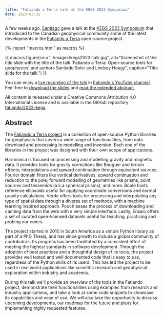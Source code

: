 ```yaml
---
title: "Fatiando a Terra talk at the KEGS 2023 Symposium"
date: 2023-03-31
---
```


A few weeks ago, [Santiago](../team#santisoler) gave a talk at the [KEGS 2023
Symposium](https://www.kegsonline.org/KEGS-2023-Symposium) that introduced to
the Canadian geophysical community some of the latest developments in the
[Fatiando a Terra](https://www.fatiando.org) open-source project.

{% import "macros.html" as macros %}

{{ macros.figure(src="../images/kegs2023-talk.jpg", alt="Screenshot of the title slide with the title of the talk 'Fatiando a Terra: Open-source tools for geophysics' and authors Santiado Soler and Lindsey Heagy", caption="Title slide for the talk.") }}

You can enjoy a [live recording of the talk](https://www.youtube.com/watch?v=H0EaWOgV9xg)
in [Fatiando's YouTube channel](https://www.youtube.com/fatiandoorg).
Feel free to [download the slides](https://doi.org/10.6084/m9.figshare.22151357)
and [read the extended abstract](https://github.com/fatiando/2023-kegs/releases/download/2023-02-09-extended-abstract/extended-abstract-soler.pdf).

All content is released under a Creative Commons Attribution 4.0 International
License and is available in the GitHub repository
[<i class="fab fa-github" aria-hidden="true"></i> fatiando/2023-kegs](https://www.github.com/fatiando/2023-kegs).

## Abstract

The [Fatiando a Terra project](https://www.fatiando.org) is a collection of
open-source Python libraries for geophysics that covers a wide range of
functionalities, from data download and processing to modelling and inversion.
Each one of the libraries in the project was designed with their own scope of
applications.

Harmonica is focused on processing and modelling gravity and magnetic data. It
provides tools for gravity corrections like Bouguer and terrain effects;
interpolations and upward continuation through equivalent sources; Fourier
domain filters like vertical derivatives, upward continuation and reduction to
the pole; forward modelling of geometries like prisms, point sources and
tesseroids (a.k.a spherical prisms); and more. Boule hosts reference ellipsoids
useful for applying coordinate conversions and normal gravity calculations.
Verde offers tools for processing and interpolating any type of spatial data
through a diverse set of methods, with a machine learning inspired approach.
Pooch eases the process of downloading and caching data from the web with a
very simple interface. Lastly, Ensaio offers a set of curated open-licensed
datasets useful for teaching, practicing and probing our codes.

The project started in 2010 in South America as a simple Python library as part
of a PhD Thesis, and has since growth to include a global community of
contributors. Its progress has been facilitated by a consistent effort of
meeting the highest standards in software development. Through the adoption of
best practices and a thoughtful design of its tools, the project provides well
tested and well documented code that is easy to use, regardless of the Python
skills of its users. This has led the project to be used in real world
applications like scientific research and geophysical exploration within
industry and academia.

During this talk we'll provide an overview of the tools in the Fatiando
project, demonstrate their functionalities using examples from research and
industry applications, and take a look at some code snippets to showcase its
capabilities and ease of use. We will also take the opportunity to discuss
upcoming developments, our roadmap for the future and plans for implementing
highly requested features.
